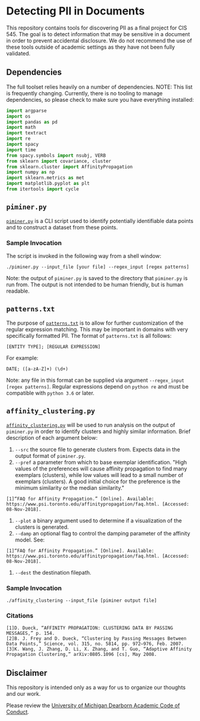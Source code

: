 # Detecting PII in Documents
This repository contains tools for discovering PII as a final project for CIS 545. The goal is to detect information that may be sensitive in a document in order to prevent accidental disclosure. We do not recommend the use of these tools outside of academic settings as they have not been fully validated.

## Dependencies
The full toolset relies heavily on a number of dependencies. NOTE: This list is frequently changing. Currently, there is no tooling to manage dependencies, so please check to make sure you have everything installed:

```python
import argparse
import os
import pandas as pd
import math
import textract
import re
import spacy
import time
from spacy.symbols import nsubj, VERB
from sklearn import covariance, cluster
from sklearn.cluster import AffinityPropagation
import numpy as np
import sklearn.metrics as met
import matplotlib.pyplot as plt
from itertools import cycle
```

## `piminer.py`
[`piminer.py`](PIMINER.py) is a CLI script used to identify potentially identifiable data points and to construct a dataset from these points.

### Sample Invocation
The script is invoked in the following way from a shell window:

```
./piminer.py --input_file [your file] --regex_input [regex patterns]
```

Note: the output of `piminer.py` is saved to the directory that `piminer.py` is run from. The output is not intended to be human friendly, but is human readable.


## `patterns.txt`
The purpose of [`patterns.txt`](patterns.txt) is to allow for further customization of the regular expression matching. This may be important in domains with very specifically formatted PII. The format of `patterns.txt` is all follows:

```
[ENTITY TYPE]; [REGULAR EXPRESSION]
```

For example:

```
DATE; ([a-zA-Z]+) (\d+)
```

Note: any file in this format can be supplied via argument `--regex_input [regex patterns]`. Regular expressions depend on `python re` and must be compatible with `python 3.6` or later.

## `affinity_clustering.py`
[`affinity_clustering.py`](affinity_clustering.py) will be used to run analysis on the output of `piminer.py` in order to identify clusters and highly similar information. Brief description of each argument below:

1. `--src` the source file to generate clusters from. Expects data in the output format of `piminer.py`.
1. `--pref` a parameter from which to base exemplar identification. "High values of the preferences will cause affinity propagation to find many exemplars (clusters), while low values will lead to a small number of exemplars (clusters). A good initial choice for the preference is the minimum similarity or the median similarity."

```
[1]“FAQ for Affinity Propagation.” [Online]. Available: https://www.psi.toronto.edu/affinitypropagation/faq.html. [Accessed: 08-Nov-2018].
```

1. `--plot` a binary argument used to determine if a visualization of the clusters is generated.
1. `--damp` an optional flag to control the damping parameter of the affinity model. See:

```
[1]“FAQ for Affinity Propagation.” [Online]. Available: https://www.psi.toronto.edu/affinitypropagation/faq.html. [Accessed: 08-Nov-2018].
```

1. `--dest` the destination filepath.

### Sample Invocation

```
./affinity_clustering --input_file [piminer output file]
```

### Citations

```
[1]D. Dueck, “AFFINITY PROPAGATION: CLUSTERING DATA BY PASSING MESSAGES,” p. 154.
[2]B. J. Frey and D. Dueck, “Clustering by Passing Messages Between Data Points,” Science, vol. 315, no. 5814, pp. 972–976, Feb. 2007.
[3]K. Wang, J. Zhang, D. Li, X. Zhang, and T. Guo, “Adaptive Affinity Propagation Clustering,” arXiv:0805.1096 [cs], May 2008.
```

## Disclaimer
This repository is intended only as a way for us to organize our thoughts and our work.

Please review the [University of Michigan Dearborn Academic Code of Conduct](http://catalog.umd.umich.edu/graduate/academic-policies/academic-code-of-conduct/).
